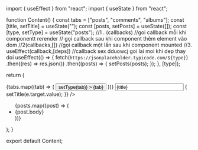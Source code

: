 import { useEffect } from "react";
import { useState } from "react";

function Content() {
const tabs = ["posts", "comments", "albums"];
const [title, setTitle] = useState("");
const [posts, setPosts] = useState([]);
const [type, setType] = useState("posts");
//1 . (callbacks)
//goi callback mỗi khi componentt rerender
// gọi callback sau khi component thêm element vào dom
//2(callbacks,[])
//gọi callback một lần sau khi component mounted
//3. useEffect(callback,[deps])
//callback sex dduowcj goi lai moi khi dep thay doi
useEffect(() => {
fetch(`https://jsonplaceholder.typicode.com/${type}`)
.then((res) => res.json())
.then((posts) => {
setPosts(posts);
});
}, [type]);

return (
<div>
{tabs.map((tab) => (
<button
key={tab}
style={
type === tab
? {
color: "white",
backgroundColor: "blue",
}
: {}
}
onClick={() => setType(tab)} >
{tab}
</button>
))}
<input
value={title}
onChange={(e) => {
setTitle(e.target.value);
}}
/>
<ul>
{posts.map((post) => (
<li key={post.id}>{post.body}</li>
))}
</ul>
</div>
);
}

export default Content;
